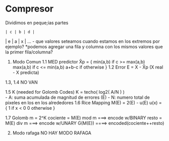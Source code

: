 # Compresor 
Dividimos en peque;ias partes

    | c | b | d |
| e | a | x | ...                - que valores seteamos cuando estamos en los extremos por ejemplo?
                                        *podemos agregar una fila y columna con los mismos valores que la primer fila/columna?

1) Modo Comun
1.1 MED predictor
    X̂p = {
        min(a,b) if c >= max(a,b)
        max(a,b) if c <= min(a,b)
        a+b-c    if otherwise
    }
1.2 Error
    E = X - X̂p   (X real - X predicta)

1.3, 1.4 NO VAN

1.5 K (needed for Golomb Codes)
    K = techo( log2( A/N ) )  
        - A: suma acumulada de magnitud de errores (E)
        - N: numero total de pixeles en los en los alrededores
1.6 Rice Mapping
    M(E) = 2(E) - u(E)
        u(x) = {
            1  if x < 0
            0  otherwise
        }
            
1.7 Golomb
    m = 2^K
    cociente = M(E) mod m ===> encode w/BINARY
       resto = M(E) div m ===> encode w/UNARY
    G(M(E)) ====> encoded(cociente++resto)




2) Modo rafaga
    NO HAY MODO RAFAGA